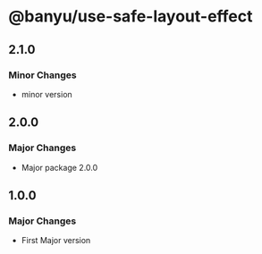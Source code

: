 # @banyu/use-safe-layout-effect

## 2.1.0

### Minor Changes

- minor version

## 2.0.0

### Major Changes

- Major package 2.0.0

## 1.0.0

### Major Changes

- First Major version
